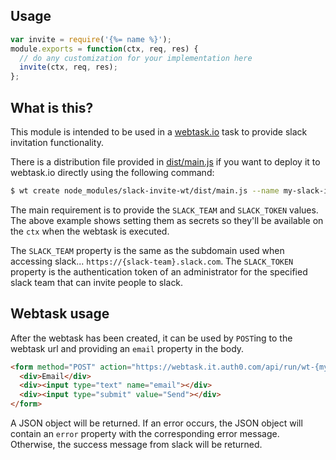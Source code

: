 ## Usage

```js
var invite = require('{%= name %}');
module.exports = function(ctx, req, res) {
  // do any customization for your implementation here
  invite(ctx, req, res);
};
```

## What is this?

This module is intended to be used in a [webtask.io](https://webtask.io/) task to provide slack invitation functionality.

There is a distribution file provided in [dist/main.js](dist/main.js) if you want to deploy it to webtask.io directly using the following command:

```bash
$ wt create node_modules/slack-invite-wt/dist/main.js --name my-slack-invite-name --secret SLACK_TEAM='my-slack-team' --secret SLACK_TOKEN='XXXXXXX'
```

The main requirement is to provide the `SLACK_TEAM` and `SLACK_TOKEN` values. The above example shows setting them as secrets so they'll be available on the `ctx` when the webtask is executed.

The `SLACK_TEAM` property is the same as the subdomain used when accessing slack... `https://{slack-team}.slack.com`.
The `SLACK_TOKEN` property is the authentication token of an administrator for the specified slack team that can invite people to slack.

## Webtask usage

After the webtask has been created, it can be used by `POST`ing to the webtask url and providing an `email` property in the body.

```html
<form method="POST" action="https://webtask.it.auth0.com/api/run/wt-{my-profile}-0/my-slack-invite-name?webtask_no_cache=1">
  <div>Email</div>
  <div><input type="text" name="email"></div>
  <div><input type="submit" value="Send"></div>
</form>
```

A JSON object will be returned. If an error occurs, the JSON object will contain an `error` property with the corresponding error message. Otherwise, the success message from slack will be returned.

